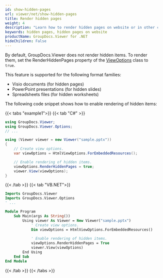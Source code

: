 ```yaml
---
id: show-hidden-pages
url: viewer/net/show-hidden-pages
title: Render hidden pages
weight: 4
description: "Learn how to render hidden pages on website or in other c# applications with GroupDocs.Viewer for .NET"
keywords: hidden pages, hidden pages on website
productName: GroupDocs.Viewer for .NET
hideChildren: False
---
```

By default, GroupDocs.Viewer does not render hidden items. To render them, set the RenderHiddenPages property of the [ViewOptions](https://reference.groupdocs.com/viewer/net/groupdocs.viewer.options/viewoptions/) class to `true`.

This feature is supported for the following format families:

* Visio documents (for hidden pages)
* PowerPoint presentations (for hidden slides)
* Spreadsheets files (for hidden worksheets)

The following code snippet shows how to enable rendering of hidden items:

{{< tabs "example1">}}
{{< tab "C#" >}}
```csharp
using GroupDocs.Viewer;
using GroupDocs.Viewer.Options;
// ...

using (Viewer viewer = new Viewer("sample.pptx"))
{
    // Create view options.
    var viewOptions = HtmlViewOptions.ForEmbeddedResources();

    // Enable rendering of hidden items.
    viewOptions.RenderHiddenPages = true;
    viewer.View(viewOptions);
}
```
{{< /tab >}}
{{< tab "VB.NET">}}
```vb
Imports GroupDocs.Viewer
Imports GroupDocs.Viewer.Options
' ...

Module Program
    Sub Main(args As String())
        Using viewer As Viewer = New Viewer("sample.pptx")
            ' Create view options.
            Dim viewOptions = HtmlViewOptions.ForEmbeddedResources()
        
            ' Enable rendering of hidden items.
            viewOptions.RenderHiddenPages = True
            viewer.View(viewOptions)
        End Using
    End Sub
End Module
```
{{< /tab >}}
{{< /tabs >}}